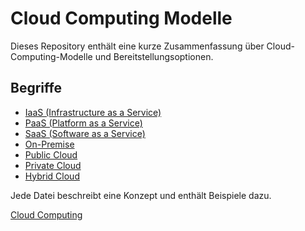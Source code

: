 # Cloud Computing Modelle

Dieses Repository enthält eine kurze Zusammenfassung über Cloud-Computing-Modelle und Bereitstellungsoptionen.

## Begriffe

- [IaaS (Infrastructure as a Service)](./IaaS.md)
- [PaaS (Platform as a Service)](./PaaS.md)
- [SaaS (Software as a Service)](./SaaS.md)
- [On-Premise](./OnPremise.md)
- [Public Cloud](./Publiccloud.md)
- [Private Cloud](./Privatecloud.md)
- [Hybrid Cloud](./Hybridcloud.md)

Jede Datei beschreibt eine Konzept und enthält Beispiele dazu.

[Cloud Computing](https://de.wikipedia.org/wiki/Cloud_Computing)
